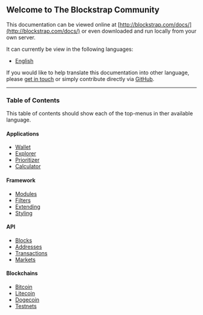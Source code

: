## Welcome to The Blockstrap Community

This documentation can be viewed online at [http://blockstrap.com/docs/](http://blockstrap.com/docs/) or even downloaded and run locally from your own server.

It can currently be view in the following languages:

* [English](en/)

If you would like to help translate this documentation into other language, please [get in touch](http://blockstrap.com/contact) or simply contribute directly via [GitHub](http://github.com/blockstrap/docs).

----------

### Table of Contents

This table of contents should show each of the top-menus in ther available language.

#### Applications

* [Wallet](en/applications/wallet/)
* [Explorer](en/applications/explorer/)
* [Prioritizer](en/applications/prioritizer/)
* [Calculator](en/applications/calculator/)

#### Framework

* [Modules](en/framework/modules/)
* [Filters](en/framework/filters/)
* [Extending](en/framework/extending/)
* [Styling](en/framework/styling/)

#### API

* [Blocks](en/api/v0/blocks/)
* [Addresses](en/api/v0/addresses/)
* [Transactions](en/api/v0/transactions/)
* [Markets](en/api/v0/markets/)


#### Blockchains

* [Bitcoin](en/blockchains/bitcoin/)
* [Litecoin](en/blockchains/litecoin/)
* [Dogecoin](en/blockchains/dogecoin/)
* [Testnets](en/blockchains/testnets/)
